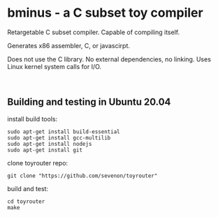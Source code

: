 # bminus - a C subset toy compiler

Retargetable C subset compiler. Capable of compiling itself.

Generates x86 assembler, C, or javascirpt.

Does not use the C library. No external dependencies, no linking. Uses Linux kernel system calls for I/O.

<br>

## Building and testing in Ubuntu 20.04

install build tools:
```
sudo apt-get install build-essential
sudo apt-get install gcc-multilib
sudo apt-get install nodejs
sudo apt-get install git
```

clone toyrouter repo:
```
git clone "https://github.com/sevenon/toyrouter"
```

build and test:
```
cd toyrouter
make
```
